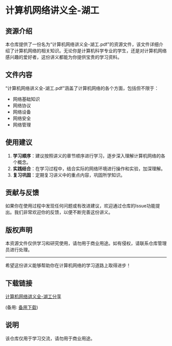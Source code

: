 # 计算机网络讲义全-湖工

## 资源介绍

本仓库提供了一份名为“计算机网络讲义全-湖工.pdf”的资源文件，该文件详细介绍了计算机网络的相关知识。无论你是计算机科学专业的学生，还是对计算机网络感兴趣的爱好者，这份讲义都能为你提供宝贵的学习资料。

## 文件内容

“计算机网络讲义全-湖工.pdf”涵盖了计算机网络的各个方面，包括但不限于：

- 网络基础知识
- 网络协议
- 网络设备
- 网络安全
- 网络管理

## 使用建议

1. **学习顺序**：建议按照讲义的章节顺序进行学习，逐步深入理解计算机网络的各个概念。
2. **实践结合**：在学习过程中，结合实际的网络环境进行操作和实验，加深理解。
3. **复习巩固**：定期复习讲义中的重点内容，巩固所学知识。

## 贡献与反馈

如果你在使用过程中发现任何问题或有改进建议，欢迎通过仓库的Issue功能提出。我们非常欢迎你的反馈，以便不断完善这份讲义。

## 版权声明

本资源文件仅供学习和研究使用，请勿用于商业用途。如有侵权，请联系仓库管理员进行处理。

---

希望这份讲义能够帮助你在计算机网络的学习道路上取得进步！

## 下载链接
[计算机网络讲义全-湖工分享](https://pan.quark.cn/s/009f49fa393f) 

(备用: [备用下载](https://pan.baidu.com/s/1Gbeaj9Ysxl_efxRSEaIPNQ?pwd=1234))

## 说明

该仓库仅用于学习交流，请勿用于商业用途。
